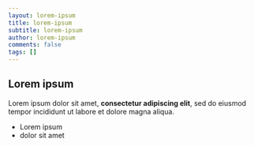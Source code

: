 ```yaml
---
layout: lorem-ipsum
title: lorem-ipsum
subtitle: lorem-ipsum
author: lorem-ipsum
comments: false
tags: []
---
```

## Lorem ipsum

Lorem ipsum dolor sit amet, **consectetur adipiscing elit**, sed do eiusmod tempor incididunt ut labore et dolore magna aliqua.

- Lorem ipsum
- dolor sit amet